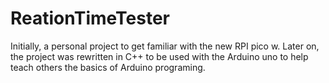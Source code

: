 # ReationTimeTester

Initially, a personal project to get familiar with the new RPI pico w.
Later on, the project was rewritten in C++ to be used with the Arduino uno to help teach others the basics of Arduino programing. 
